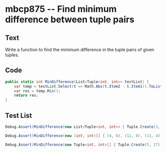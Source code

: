 # mbcp875 -- Find minimum difference between tuple pairs

## Text

Write a function to find the minimum difference in the tuple pairs of given tuples.

## Code

```csharp
public static int MinDifference(List<Tuple<int, int>> testList) {
    var temp = testList.Select(t => Math.Abs(t.Item2 - t.Item1)).ToList();
    var res = temp.Min();
    return res;
}
```

## Test List

```csharp
Debug.Assert(MinDifference(new List<Tuple<int, int>> { Tuple.Create(3, 5), Tuple.Create(1, 7), Tuple.Create(10, 3), Tuple.Create(1, 2) }) == 1);
```

```csharp
Debug.Assert(MinDifference(new (int, int)[] { (4, 6), (12, 8), (11, 4), (2, 13) }) == 2);
```

```csharp
Debug.Assert(MinDifference(new Tuple<int, int>[] { Tuple.Create(5, 17), Tuple.Create(3, 9), Tuple.Create(12, 5), Tuple.Create(3, 24) }) == 6);
```
